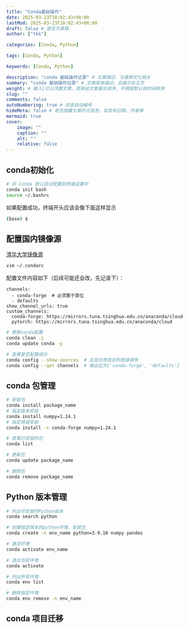 ```yaml
---
title: "Conda基础操作"
date: 2025-03-23T10:02:43+08:00
lastMod: 2025-03-23T10:02:43+08:00
draft: false # 是否为草稿
author: ["tkk"]

categories: [Conda, Python]

tags: [Conda, Python]

keywords: [Conda, Python]

description: "conda 基础操作记录" # 文章描述，与搜索优化相关
summary: "conda 基础操作记录" # 文章简单描述，会展示在主页
weight: # 输入1可以顶置文章，用来给文章展示排序，不填就默认按时间排序
slug: ""
comments: false
autoNumbering: true # 目录自动编号
hideMeta: false # 是否隐藏文章的元信息，如发布日期、作者等
mermaid: true
cover:
    image: ""
    caption: ""
    alt: ""
    relative: false
---
```


## conda初始化

```bash
# 将 Conda 默认启动配置到终端设置中
conda init bash
source ~/.bashrc
```

如果配置成功，终端开头应该会像下面这样显示

```bash
(base) $
```

## 配置国内镜像源

[清华大学镜像源](https://mirrors.tuna.tsinghua.edu.cn/help/anaconda/)

```bash
vim ~/.condarc
```

配置文件内容如下（后续可能还会改，先记录下）：

```config
channels:
  - conda-forge  # 必须置于首位
  - defaults
show_channel_urls: true
custom_channels:
  conda-forge: https://mirrors.tuna.tsinghua.edu.cn/anaconda/cloud
  pytorch: https://mirrors.tuna.tsinghua.edu.cn/anaconda/cloud
```

```bash
# 更新conda配置
conda clean -i
conda update conda -y

# 查看是否配置成功
conda config --show-sources  # 应显示修改后的频道顺序
conda config --get channels  # 输出应为['conda-forge', 'defaults']
```

## conda 包管理

```bash
# 安装包
conda install package_name
# 指定版本安装
conda install numpy=1.24.1
# 指定频道安装
conda install -c conda-forge numpy=1.24.1

# 查看已安装的包
conda list 

# 更新包
conda update package_name

# 删除包
conda remove package_name
```

## Python 版本管理

```bash
# 列出可安装的Python版本
conda search python

# 创建指定版本的python环境、安装包
conda create -n env_name python=3.9.10 numpy pandas

# 激活环境
conda activate env_name

# 退出当前环境
conda activate

# 列出所有环境
conda env list

# 删除指定环境
conda env remove -n env_name
```

## conda 项目迁移
